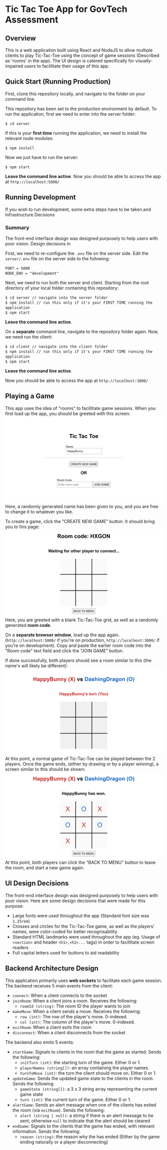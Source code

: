 # Tic Tac Toe App for GovTech Assessment

## Overview

This is a web application built using React and NodeJS to allow multiple clients to play Tic-Tac-Toe using the concept
of game sessions (Described as 'rooms' in the app).
The UI design is catered specifically for visually-impaired users to facillitate their usage of this app.

## Quick Start (Running Production)

First, clone this repository locally, and navigate to the folder on your command line.

This repository has been set to the production environment by default. To run the application, first we need to enter into the server folder:

```
$ cd server
```

If this is your **first time** running the application, we need to install the relevant node modules:

```
$ npm install
```

Now we just have to run the server:

```
$ npm start
```

**Leave the command line active**. Now you should be able to access the app at `http://localhost:5000/`

## Running Development

If you wish to run development, some extra steps have to be taken.and Infrastructure Decisions

### Summary

The front-end interface design was designed purposely to help users with poor vision. Design decisions in

First, we need to re-configure the `.env` file on the server side. Edit the `server/.env` file on the server side to the following:

```
PORT = 5000
NODE_ENV = "development"
```

Next, we need to run both the server and client. Starting from the root directory of your local folder containing this repository:

```
$ cd server // navigate into the server folder
$ npm install // run this only if it's your FIRST TIME running the application
$ npm start
```

**Leave the command line active**.

On a **separate** command line, navigate to the repository folder again. Now, we need run the client:

```
$ cd client // navigate into the client folder
$ npm install // run this only if it's your FIRST TIME running the application
$ npm start
```

**Leave the command line active**.

Now you should be able to access the app at `http://localhost:3000/`

## Playing a Game

This app uses the idea of "rooms" to facillitate game sessions.
When you first load up the app, you should be greeted with this screen:
![](img/menu.png)
Here, a randomly generated name has been given to you, and you are free to change it to whatever you like.

To create a game, click the "CREATE NEW GAME" button. It should bring you to this page:
![](img/create_room.png)
Here, you are greeted with a blank Tic-Tac-Toe grid, as well as a randomly generated **room code**.

On a **separate browser window**, load up the app again. (`http://localhost:5000/` if you're on production, `http://localhost:3000/` if you're on development). Copy and paste the earlier room code into the "Room code" text field and click the "JOIN GAME" button.

If done successfully, both players should see a room similar to this (the name's will likely be different):
![](img/game_start.png)
At this point, a normal game of Tic-Tac-Toe can be played between the 2 players.
Once the game ends, (either by drawing or by a player winning), a screen similar to this should be shown:
![](img/game_end.png)
At this point, both players can click the "BACK TO MENU" button to leave the room, and start a new game again.

## UI Design Decisions

The front-end interface design was designed purposely to help users with poor vision.
Here are some design decisions that were made for this purpose:

- Large fonts were used throughout the app (Standard font size was `1.25rem`)
- Crosses and circles for the Tic-Tac-Toe game, as well as the players' names, were color-coded for better recognisability
- Standard HTML landmarks were used throughout the app (eg. Usage of `<section>` and header `<h1>,<h2>...` tags) in order to facillitate screen readers
- Full capital letters used for buttons to aid readability

## Backend Architecture Design

This application primarily uses **web sockets** to facilitate each game session.
The backend receives 5 main events from the client:

- `connect`: When a client connects to the socket
- `joinRoom`: When a client joins a room. Receives the following:
  - `roomId (string)`: The room ID the player wants to join
- `makeMove`: When a client sends a move. Receives the following:
  - `row (int)`: The row of the player's move. 0-indexed.
  - `col (int)`: The column of the player's move. 0-indexed.
- `exitRoom`: When a client exits the room
- `disconnect`: When a client disconnects from the socket

The backend also emits 5 events:

- `startGame`: Signals to clients in the room that the game as started. Sends the following:
  - `initTurn (int)`: the starting turn of the game. Either 0 or 1.
  - `playerNames (string[])`: an array containing the player names.
  - `turnToMove (int)`: the turn the client should move on. Either 0 or 1.
- `updateGame`: Sends the updated game state to the clients in the room. Sends the following:
  - `gameState (string[])`: a 3 x 3 string array representing the current game state
  - `turn (int)`: the current turn of the game. Either 0 or 1.
- `alertGame`: Sends an alert message when one of the clients has exited the room (via `exitRoom`). Sends the following:
  - `alert (string | null)`: a string if there is an alert message to be sent, otherwise `null` to indicate that the alert should be cleared
- `endGame`: Signals to the clients that the game has ended, with relevant information. Sends the following:
  - `reason (string)`: the reason why the has ended (Either by the game ending naturally or a player disconnecting)
